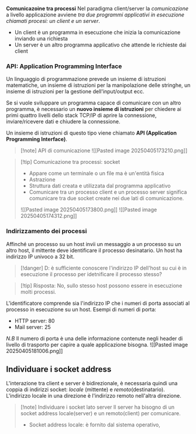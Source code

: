 **Comunicazoine tra processi**
Nel paradigma client/server la *comunicazione* a livello applicazione avviene *tra due programmi applicativi in esecuzione chiamati procesi: un client e un server*.
- Un client è un programma in esecuzione che inizia la comunicazione inviando una richiesta
- Un server è un altro programma applicativo che attende le richieste dai client
### API: Application Programming Interface 
Un linguaggio di programmazione prevede un insieme di istruzioni matematiche, un insieme di istruzioni per la manipolazione delle stringhe, un insieme di istruzioni per la gestione dell'input/output ecc.

Se si vuole sviluppare un programma capace di comunicare con un altro programma, è necessario un **nuovo insieme di istruzioni** per chiedere ai primi quattro livelli dello stack TCP/IP di aprire la connessione, inviare/ricevere dati e chiudere la connessione.

Un insieme di istruzioni di questo tipo viene chiamato **API (Application Programming Interface)**.

>[!note] API di comunicazione
>![[Pasted image 20250405173210.png]]

>[!tip] Comunicazione tra processi: socket
>- Appare come un terminale o un file ma è un'entità fisica
>- Astrazione
>- Struttura dati creata e utilizzata dal programma applicativo
>- Comunicare tra un processo client e un processo server significa comunicare tra due socket create nei due lati di comunicazione.
>
>![[Pasted image 20250405173800.png]]
>![[Pasted image 20250405174312.png]]

### Indirizzamento dei processi 
 Affinché un processo su un host invii un messaggio a un processo su un altro host, il mittente deve identificare il processo desinatario. Un host ha indirizzo IP univoco a 32 bit.
 >[!danger] D: è sufficiente conoscere l'indirizzo IP dell'host su cui è in esecuzione il processo per idetnificare il processo stesso?
 
 >[!tip] Risposta: No, sullo stesso host possono essere in esecuzione molti processi.

L'identificatore comprende sia l'indirizzo IP che i numeri di porta associati al processo in esecuzione su un host.
Esempi di numeri di porta:
- HTTP server: 80
- Mail server: 25

*N.B* Il numero di porta è una delle informazione contenute negli header di livello di trasporto per capire a quale applicazione bisogna.
![[Pasted image 20250405181006.png]]
## Individuare i socket address
L'interazione tra client e server è bidirezionale, è necessaria quindi una coppia di indirizzi socket: *locale* (mittente) e *remoto*(destinatario).
L'indirizzo locale in una direzione è l'indirizzo remoto nell'altra direzione.

>[!note] Individuare i socket lato server
>Il server ha bisogno di un socket address locale(server) e un remoto(client) per comunicare.
>- Socket address locale: è fornito dal sistema operativo, 

